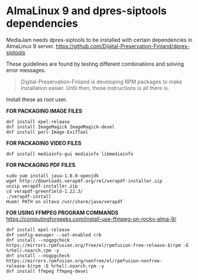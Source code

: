# AlmaLinux 9 and dpres-siptools dependencies

MediaJam needs dpres-siptools to be installed with certain dependencies in AlmaLinux 9 server. 
https://github.com/Digital-Preservation-Finland/dpres-siptools

These guidelines are found by testing different combinations and solving error messages. 

> Digital-Preservation-Finland is developing RPM packages to make installation easier. Until then, these instructions is all there is.

Install these as root user.

**FOR PACKAGING IMAGE FILES**
```
dnf install epel-release
dnf install ImageMagick ImageMagick-devel
dnf install perl-Image-ExifTool
```
**FOR PACKAGING VIDEO FILES**
```
dnf install mediainfo-gui mediainfo libmediainfo
```
**FOR PACKAGING PDF FILES**
```
sudo yum install java-1.8.0-openjdk
wget http://downloads.verapdf.org/rel/verapdf-installer.zip
unzip verapdf-installer.zip
cd verapdf-greenfield-1.22.3/
./verapdf-install
Huom! PATH on oltava /usr/share/java/verapdf
```
**FOR USING FFMPEG PROGRAM COMMANDS**
https://computingforgeeks.com/install-use-ffmpeg-on-rocky-alma-9/
```
dnf install epel-release
dnf config-manager --set-enabled crb
dnf install --nogpgcheck https://mirrors.rpmfusion.org/free/el/rpmfusion-free-release-$(rpm -E %rhel).noarch.rpm -y
dnf install --nogpgcheck https://mirrors.rpmfusion.org/nonfree/el/rpmfusion-nonfree-release-$(rpm -E %rhel).noarch.rpm -y
dnf install ffmpeg ffmpeg-devel
```

